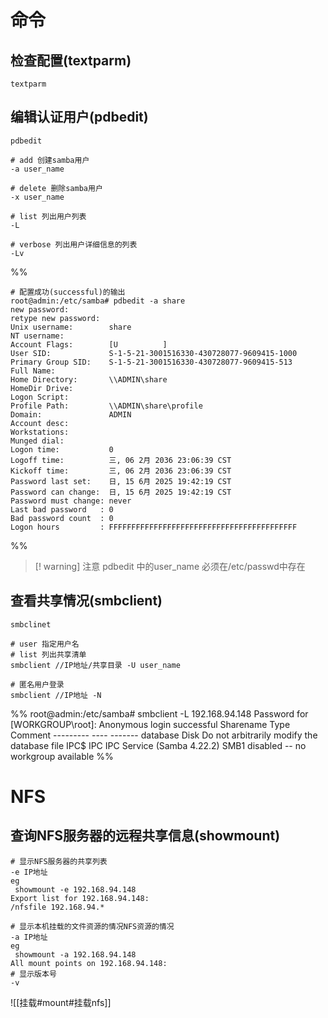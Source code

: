 # 命令
## 检查配置(textparm)
```
textparm
```
## 编辑认证用户(pdbedit)
```
pdbedit

# add 创建samba用户
-a user_name

# delete 删除samba用户
-x user_name

# list 列出用户列表
-L

# verbose 列出用户详细信息的列表
-Lv

```
%%

```
# 配置成功(successful)的输出
root@admin:/etc/samba# pdbedit -a share
new password:
retype new password:
Unix username:        share
NT username:
Account Flags:        [U          ]
User SID:             S-1-5-21-3001516330-430728077-9609415-1000
Primary Group SID:    S-1-5-21-3001516330-430728077-9609415-513
Full Name:
Home Directory:       \\ADMIN\share
HomeDir Drive:
Logon Script:
Profile Path:         \\ADMIN\share\profile
Domain:               ADMIN
Account desc:
Workstations:
Munged dial:
Logon time:           0
Logoff time:          三, 06 2月 2036 23:06:39 CST
Kickoff time:         三, 06 2月 2036 23:06:39 CST
Password last set:    日, 15 6月 2025 19:42:19 CST
Password can change:  日, 15 6月 2025 19:42:19 CST
Password must change: never
Last bad password   : 0
Bad password count  : 0
Logon hours         : FFFFFFFFFFFFFFFFFFFFFFFFFFFFFFFFFFFFFFFFFF
```
%%
> [! warning] 注意
> pdbedit 中的user_name 必须在/etc/passwd中存在
## 查看共享情况(smbclient)
```shell
smbclinet

# user 指定用户名
# list 列出共享清单
smbclient //IP地址/共享目录 -U user_name 

# 匿名用户登录
smbclient //IP地址 -N
```
%% 
root@admin:/etc/samba# smbclient -L 192.168.94.148
Password for \[WORKGROUP\root]:
Anonymous login successful
        Sharename       Type      Comment
        ---------       ----      -------
        database        Disk      Do not arbitrarily modify the database file
        IPC$            IPC       IPC Service (Samba 4.22.2)
SMB1 disabled -- no workgroup available
 %%

# NFS
## 查询NFS服务器的远程共享信息(showmount)
```shell
# 显示NFS服务器的共享列表
-e IP地址
eg
 showmount -e 192.168.94.148
Export list for 192.168.94.148:
/nfsfile 192.168.94.*

# 显示本机挂载的文件资源的情况NFS资源的情况
-a IP地址
eg
 showmount -a 192.168.94.148
All mount points on 192.168.94.148:
# 显示版本号
-v 
```
![[挂载#mount#挂载nfs]]
